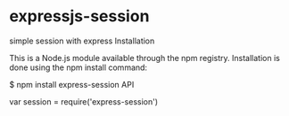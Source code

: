 # expressjs-session
simple session with express
Installation

This is a Node.js module available through the npm registry. Installation is done using the npm install command:

$ npm install express-session
API

var session = require('express-session')
